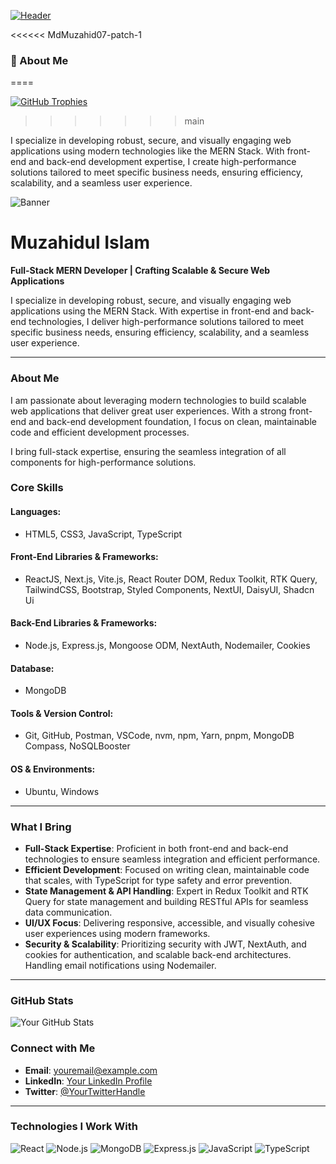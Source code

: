[![Header](https://res.cloudinary.com/dymo0iyee/image/upload/v1729405412/github-header-image_rlgpox.png "Header")](https://mdmuzahid.vercel.app/)


<<<<<< MdMuzahid07-patch-1
### 🚀 About Me
====

 [ <a href="https://github.com/ryo-ma/github-profile-trophy">
    <img src="https://github-profile-trophy.vercel.app/?username=mdmuzahid07" alt="GitHub Trophies" />
  </a>](https://github-profile-trophy.vercel.app/?username=ryo-ma&column=3&margin-w=15&margin-h=15)
>>>>>>> main

I specialize in developing robust, secure, and visually engaging web applications using modern technologies like the MERN Stack. With front-end and back-end development expertise, I create high-performance solutions tailored to meet specific business needs, ensuring efficiency, scalability, and a seamless user experience.

![Banner](https://your-banner-image-link.com)

# Muzahidul Islam

**Full-Stack MERN Developer | Crafting Scalable & Secure Web Applications**

I specialize in developing robust, secure, and visually engaging web applications using the MERN Stack. With expertise in front-end and back-end technologies, I deliver high-performance solutions tailored to meet specific business needs, ensuring efficiency, scalability, and a seamless user experience.

---

### About Me
I am passionate about leveraging modern technologies to build scalable web applications that deliver great user experiences. With a strong front-end and back-end development foundation, I focus on clean, maintainable code and efficient development processes. 

I bring full-stack expertise, ensuring the seamless integration of all components for high-performance solutions.

### Core Skills

#### Languages:
- HTML5, CSS3, JavaScript, TypeScript

#### Front-End Libraries & Frameworks:
- ReactJS, Next.js, Vite.js, React Router DOM, Redux Toolkit, RTK Query, TailwindCSS, Bootstrap, Styled Components, NextUI, DaisyUI, Shadcn Ui

#### Back-End Libraries & Frameworks:
- Node.js, Express.js, Mongoose ODM, NextAuth, Nodemailer, Cookies

#### Database:
- MongoDB

#### Tools & Version Control:
- Git, GitHub, Postman, VSCode, nvm, npm, Yarn, pnpm, MongoDB Compass, NoSQLBooster

#### OS & Environments:
- Ubuntu, Windows

---

### What I Bring
- **Full-Stack Expertise**: Proficient in both front-end and back-end technologies to ensure seamless integration and efficient performance.
- **Efficient Development**: Focused on writing clean, maintainable code that scales, with TypeScript for type safety and error prevention.
- **State Management & API Handling**: Expert in Redux Toolkit and RTK Query for state management and building RESTful APIs for seamless data communication.
- **UI/UX Focus**: Delivering responsive, accessible, and visually cohesive user experiences using modern frameworks.
- **Security & Scalability**: Prioritizing security with JWT, NextAuth, and cookies for authentication, and scalable back-end architectures. Handling email notifications using Nodemailer.

---

### GitHub Stats
![Your GitHub Stats](https://github-readme-stats.vercel.app/api?username=yourusername&show_icons=true&theme=radical)

### Connect with Me
- **Email**: [youremail@example.com](mailto:youremail@example.com)
- **LinkedIn**: [Your LinkedIn Profile](https://www.linkedin.com/in/yourprofile)
- **Twitter**: [@YourTwitterHandle](https://twitter.com/yourhandle)

---

### Technologies I Work With
<p align="left">
  <img src="https://img.shields.io/badge/React-20232A?style=for-the-badge&logo=react&logoColor=61DAFB" alt="React" />
  <img src="https://img.shields.io/badge/Node.js-43853D?style=for-the-badge&logo=node.js&logoColor=white" alt="Node.js" />
  <img src="https://img.shields.io/badge/MongoDB-4EA94B?style=for-the-badge&logo=mongodb&logoColor=white" alt="MongoDB" />
  <img src="https://img.shields.io/badge/Express.js-404D59?style=for-the-badge" alt="Express.js" />
  <img src="https://img.shields.io/badge/JavaScript-323330?style=for-the-badge&logo=javascript&logoColor=F7DF1E" alt="JavaScript" />
  <img src="https://img.shields.io/badge/TypeScript-007ACC?style=for-the-badge&logo=typescript&logoColor=white" alt="TypeScript" />
</p>
